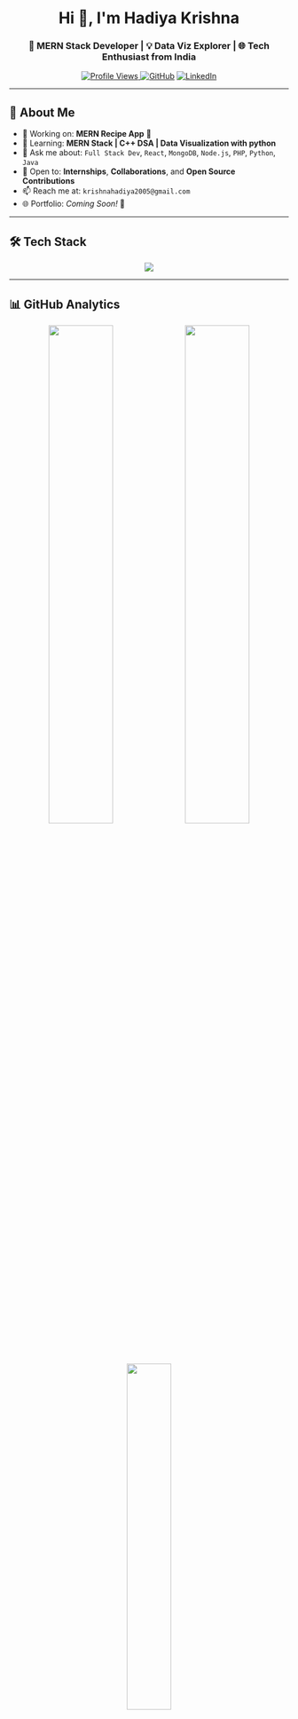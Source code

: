 <!-- Profile README for HadiyaKrishna16 -->

<h1 align="center">Hi 👋, I'm Hadiya Krishna</h1>
<h3 align="center">🚀 MERN Stack Developer | 💡 Data Viz Explorer | 🌐 Tech Enthusiast from India</h3>

<p align="center">
  <a href="https://github.com/HadiyaKrishna16">
    <img src="https://komarev.com/ghpvc/?username=HadiyaKrishna16&label=Profile%20views&color=0e75b6&style=flat" alt="Profile Views" />
  </a>
  <a href="https://github.com/HadiyaKrishna16"><img src="https://img.shields.io/github/followers/HadiyaKrishna16?label=Follow&style=social" alt="GitHub" /></a>
  <a href="https://linkedin.com/in/krishna-hadiya-873905274"><img src="https://img.shields.io/badge/LinkedIn-Hadiya%20Krishna-blue?logo=linkedin&style=social" alt="LinkedIn" /></a>
</p>

---

## 🚀 About Me

- 🔨 Working on: **MERN Recipe App** 🍲  
- 🌱 Learning: **MERN Stack | C++ DSA | Data Visualization with python**  
- 💬 Ask me about: `Full Stack Dev`, `React`, `MongoDB`, `Node.js`, `PHP`, `Python`, `Java`  
- 💼 Open to: **Internships**, **Collaborations**, and **Open Source Contributions**  
- 📫 Reach me at: `krishnahadiya2005@gmail.com`  
- 🌐 Portfolio: *Coming Soon!* 🚧  

---

## 🛠️ Tech Stack

<p align="center">
  <img src="https://skillicons.dev/icons?i=html,css,js,react,nodejs,express,mongodb,git,github,firebase,c,cpp,python,java" />
</p>

---

## 📊 GitHub Analytics

<p align="center">
  <img src="https://github-readme-stats.vercel.app/api?username=HadiyaKrishna16&show_icons=true&theme=tokyonight&border_radius=10&hide_border=false" width="48%" />
  <img src="https://github-readme-streak-stats.herokuapp.com/?user=HadiyaKrishna16&theme=tokyonight&border_radius=10&hide_border=false" width="48%" />
  <br />
  <img src="https://github-readme-stats.vercel.app/api/top-langs/?username=HadiyaKrishna16&layout=compact&theme=tokyonight&border_radius=10" width="40%" />
</p>

---

## 🎯 2025 Goals

- ✅ Build 2–3 full-stack MERN apps  
- 🌍 Contribute to Open Source Projects (Hacktoberfest & more)  
- 🌐 Launch my personal portfolio and keep it updated  

---

## 🤝 Let’s Connect

<p align="center">
  <a href="https://github.com/HadiyaKrishna16">
    <img src="https://img.shields.io/badge/GitHub-HadiyaKrishna16-181717?style=for-the-badge&logo=github&logoColor=white" />
  </a>
  <a href="https://linkedin.com/in/krishna-hadiya-873905274">
    <img src="https://img.shields.io/badge/LinkedIn-Hadiya%20Krishna-0A66C2?style=for-the-badge&logo=linkedin&logoColor=white" />
  </a>
</p>

---

> 💬 *“Code like an artist. Think like an engineer. Grow like a student.”*  
> — Keep building, keep learning. You’ve got this! 🚀
